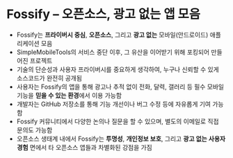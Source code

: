 # Fossify – 오픈소스, 광고 없는 앱 모음


* Fossify는 **프라이버시 중심**, **오픈소스**, 그리고 **광고 없는** 모바일(안드로이드) 애플리케이션 모음
* SimpleMobileTools의 서비스 중단 이후, 그 유산을 이어받기 위해 포킹되어 만들어진 프로젝트
* 기술의 단순성과 사용자 프라이버시를 중요하게 생각하여, 누구나 신뢰할 수 있게 소스코드가 완전히 공개됨
* 사용자는 Fossify의 앱을 통해 광고나 추적 없이 전화, 달력, 갤러리 등 필수 모바일 기능을 **믿을 수 있는 환경**에서 이용 가능함
* 개발자는 GitHub 저장소를 통해 기능 개선이나 버그 수정 등에 자유롭게 기여 가능함
* Fossify 커뮤니티에서 다양한 논의나 질문을 할 수 있으며, 별도의 이메일로 직접 문의도 가능함
* 오픈소스 생태계 내에서 Fossify는 **투명성**, **개인정보 보호**, 그리고 **광고 없는 사용자 경험** 면에서 타 오픈소스 앱들과 차별화된 강점을 가짐
